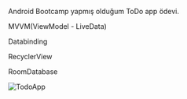 Android Bootcamp yapmış olduğum ToDo app ödevi.

MVVM(ViewModel - LiveData)

Databinding

RecyclerView

RoomDatabase


![TodoApp](https://user-images.githubusercontent.com/83539143/156785093-19c425e7-104d-4e21-81d7-bb99d4ac4115.png)
